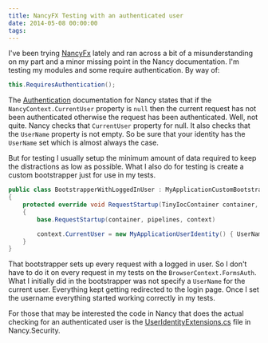 ```yaml
---
title: NancyFX Testing with an authenticated user
date: 2014-05-08 00:00:00
tags:
---
```

I've been trying [NancyFx][] lately and ran across a bit of a misunderstanding on my part and a minor missing point in the Nancy documentation. I'm testing my modules and some require authentication.<!--more--> By way of:

```csharp
this.RequiresAuthentication();
```

The [Authentication][] documentation for Nancy states that if the `NancyContext.CurrentUser` property is `null` then the current request has not been authenticated otherwise the request has been authenticated. Well, not quite. Nancy checks that `CurrentUser` property for null. It also checks that the `UserName` property is not empty. So be sure that your identity has the `UserName` set which is almost always the case.

But for testing I usually setup the minimum amount of data required to keep the distractions as low as possible. What I also do for testing is create a custom bootstrapper just for use in my tests.

```csharp
public class BootstrapperWithLoggedInUser : MyApplicationCustomBootstrapper
{
    protected override void RequestStartup(TinyIocContainer container, IPipelines pipelines, NancyContext context)
    {
        base.RequestStartup(container, pipelines, context)

        context.CurrentUser = new MyApplicationUserIdentity() { UserName = "Douglas Adams" };
    }
}
```
That bootstrapper sets up every request with a logged in user. So I don't have to do it on every request in my tests on the `BrowserContext.FormsAuth`. What I initially did in the bootstrapper was not specify a `UserName` for the current user. Everything kept getting redirected to the login page. Once I set the username everything started working correctly in my tests.

For those that may be interested the code in Nancy that does the actual checking for an authenticated user is the [UserIdentityExtensions.cs][] file in Nancy.Security.

[NancyFx]:http://nancyfx.org
[Authentication]:https://github.com/NancyFx/Nancy/wiki/Authentication-overview#what-did-you-say-your-name-was-again
[UserIdentityExtensions.cs]: https://github.com/NancyFx/Nancy/blob/master/src/Nancy/Security/UserIdentityExtensions.cs#L19-21
